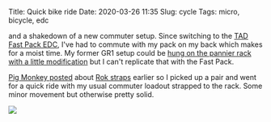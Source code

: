 Title: Quick bike ride
Date: 2020-03-26 11:35
Slug: cycle
Tags: micro, bicycle, edc

and a shakedown of a new commuter setup. Since switching to the [TAD Fast Pack EDC](https://tripleaughtdesign.com/shop/fast-pack-edc/), I've had to commute with my pack on my back which makes for a moist time. My former GR1 setup could be [hung on the pannier rack with a little modification](/2019/03/10/pannier) but I can't replicate that with the Fast Pack.

[Pig Monkey posted](https://pig-monkey.com/2020/03/rok-straps/) about [Rok straps](https://smile.amazon.co.uk/gp/product/B075X4CNJY/) earlier so I picked up a pair and went for a quick ride with my usual commuter loadout strapped to the rack. Some minor movement but otherwise pretty solid.

<img src="/media/images/2020-03-26 loadout.jpg" class="align-center" loading="lazy" />
